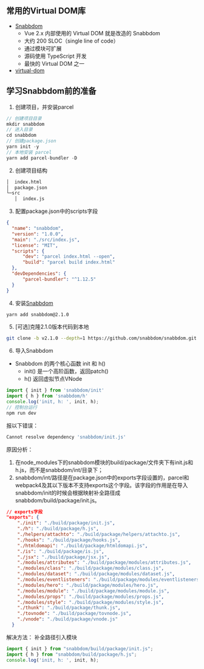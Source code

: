 ## 常用的Virtual DOM库
- [Snabbdom](https://github.com/snabbdom/snabbdom)
  - Vue 2.x 内部使用的 Virtual DOM 就是改造的 Snabbdom
  - 大约 200 SLOC（single line of code）
  - 通过模块可扩展
  - 源码使用 TypeScript 开发
  - 最快的 Virtual DOM 之一
- [virtual-dom](https://github.com/Matt-Esch/virtual-dom)

## 学习Snabbdom前的准备
1. 创建项目，并安装parcel
```js
// 创建项目目录
mkdir snabbdom
// 进入目录
cd snabbdom
// 创建package.json
yarn init -y
// 本地安装 parcel
yarn add parcel-bundler -D
```
2. 创建项目结构

  ```txt
  │  index.html
  │  package.json
  └─src
     │  index.js
  ```
3. 配置package.json中的scripts字段

  ```json
  {
    "name": "snabbdom",
    "version": "1.0.0",
    "main": "./src/index.js",
    "license": "MIT",
    "scripts": {
        "dev": "parcel index.html --open",
        "build": "parcel build index.html"
    },
    "devDependencies": {
        "parcel-bundler": "^1.12.5"
    }
  }

```
  4. 安装[Snabbdom](https://github.com/snabbdom/snabbdom)
  ```bash
  yarn add snabbdom@2.1.0
  ```
  5. [可选]克隆2.1.0版本代码到本地
  ```bash
  git clone -b v2.1.0 --depth=1 https://github.com/snabbdom/snabbdom.git
  ```
  6. 导入Snabbdom 

- Snabbdom 的两个核心函数 init 和 h() 
  - init() 是一个高阶函数，返回patch() 
  - h() 返回虚拟节点VNode

```js
import { init } from 'snabbdom/init'
import { h } from 'snabbdom/h'
console.log('init, h: ', init, h);
// 控制台运行
npm run dev
```
报以下错误：
```js
Cannot resolve dependency 'snabbdom/init.js'
```
原因分析：
1. 在node_modules下的snabbdom模块的build/package/文件夹下有init.js和h.js，而不是snabbdom/int/目录下；
2. snabbdom/int/路径是在package.json中的exports字段设置的，parcel和webpack4及其以下版本不支持exports这个字段。该字段的作用是在导入snabbdom/init的时候会根据映射补全路径成snabbdom/build/package/init.js。
```json
// exports字段
"exports": {
    "./init": "./build/package/init.js",
    "./h": "./build/package/h.js",
    "./helpers/attachto": "./build/package/helpers/attachto.js",
    "./hooks": "./build/package/hooks.js",
    "./htmldomapi": "./build/package/htmldomapi.js",
    "./is": "./build/package/is.js",
    "./jsx": "./build/package/jsx.js",
    "./modules/attributes": "./build/package/modules/attributes.js",
    "./modules/class": "./build/package/modules/class.js",
    "./modules/dataset": "./build/package/modules/dataset.js",
    "./modules/eventlisteners": "./build/package/modules/eventlisteners.js",
    "./modules/hero": "./build/package/modules/hero.js",
    "./modules/module": "./build/package/modules/module.js",
    "./modules/props": "./build/package/modules/props.js",
    "./modules/style": "./build/package/modules/style.js",
    "./thunk": "./build/package/thunk.js",
    "./tovnode": "./build/package/tovnode.js",
    "./vnode": "./build/package/vnode.js"
  }
```
解决方法：
补全路径引入模块
```js
import { init } from "snabbdom/build/package/init.js";
import { h } from "snabbdom/build/package/h.js";
console.log('init, h: ', init, h);
```